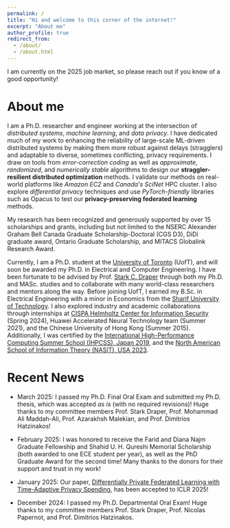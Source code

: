 ```yaml
---
permalink: /
title: "Hi and welcome to this corner of the internet!"
excerpt: "About me"
author_profile: true
redirect_from: 
  - /about/
  - /about.html
---
```


I am currently on the 2025 job market, so please reach out if you know of a good opportunity!

# About me

I am a Ph.D. researcher and engineer working at the intersection of *distributed systems*, *machine learning*, and *data privacy*. I have dedicated much of my work to enhancing the reliability of large-scale ML-driven distributed systems by making them more robust against delays (stragglers) and adaptable to diverse, sometimes conflicting, privacy requirements. 
I draw on tools from *error-correction coding* as well as *approximate*, *randomized*, and *numerically stable* algorithms to design our **straggler-resilient distributed optimization** methods. I validate our methods on real-world platforms like *Amazon EC2* and *Canada's SciNet* HPC cluster. I also explore *differential privacy* techniques and use *PyTorch-friendly* libraries such as Opacus to test our **privacy-preserving federated learning** methods.

My research has been recognized and generously supported by over 15 scholarships and grants, including but not limited to the NSERC Alexander Graham Bell Canada Graduate Scholarship-Doctoral (CGS D3), DiDi graduate award, Ontario Graduate Scholarship, and MITACS Globalink Research Award.

Currently, I am a Ph.D. student at the [University of Toronto](https://www.utoronto.ca/) (UofT), and will soon be awarded my Ph.D. in Electrical and Computer Engineering. I have been fortunate to be advised by Prof. [Stark C. Draper](https://www.ece.utoronto.ca/people/draper-s/) through both my Ph.D. and MASc. studies and to collaborate with many world-class researchers and mentors along the way. Before joining UofT, I earned my B.Sc. in Electrical Engineering with a minor in Economics from the [Sharif University of Technology](http://www.en.sharif.edu/).
I also explored industry and academic collaborations through internships at [CISPA Helmholtz Center for Information Security](https://sprintml.com/) (Spring 2024), Huawei Accelerated Neural Technology team (Summer 2021), and the Chinese University of Hong Kong (Summer 2015).
Additionally, I was certified by the [International High-Performance Computing Summer School (IHPCSS), Japan 2019](https://ss19.ihpcss.org/), and the [North American School of Information Theory (NASIT), USA 2023](https://nasit.seas.upenn.edu/).


# Recent News

* March 2025: I passed my Ph.D. Final Oral Exam and submitted my Ph.D. thesis, which was accepted *as is* (with no required revisions)! Huge thanks to my committee members Prof. Stark Draper, Prof. Mohammad Ali Maddah-Ali, Prof. Azarakhsh Malekian, and Prof. Dimitrios Hatzinakos!

* February 2025: I was honored to receive the Farid and Diana Najm Graduate Fellowship and Shahid U. H. Qureshi Memorial Scholarship (both awarded to one ECE student per year), as well as the PhD Graduate Award for the second time! Many thanks to the donors for their support and trust in my work!

* January 2025: Our paper, [Differentially Private Federated Learning with Time-Adaptive Privacy Spending](https://openreview.net/forum?id=W0nydevOlG&noteId=zEslc0ErHW), has been accepted to ICLR 2025!

* December 2024: I passed my Ph.D. Departmental Oral Exam! Huge thanks to my committee members Prof. Stark Draper, Prof. Nicolas Papernot, and Prof. Dimitrios Hatzinakos.